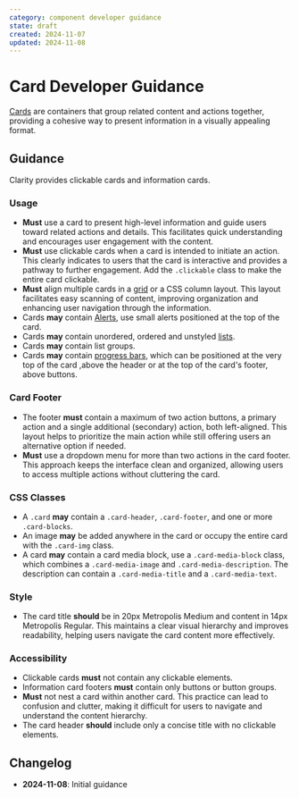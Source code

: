 ```yaml
---
category: component developer guidance
state: draft
created: 2024-11-07
updated: 2024-11-08
---
```


# Card Developer Guidance

[Cards](https://clarity.design/documentation/card) are containers that group related content and actions together, providing a cohesive way to present information in a visually appealing format.

## Guidance

Clarity provides clickable cards and information cards.

### Usage

- **Must** use a card to present high-level information and guide users toward related actions and details. This facilitates quick understanding and encourages user engagement with the content.
- **Must** use clickable cards when a card is intended to initiate an action. This clearly indicates to users that the card is interactive and provides a pathway to further engagement. Add the `.clickable` class to make the entire card clickable.
- **Must** align multiple cards in a [grid](https://clarity.design/documentation/grid) or a CSS column layout. This layout facilitates easy scanning of content, improving organization and enhancing user navigation through the information.
- Cards **may** contain [Alerts](https://clarity.design/documentation/alert), use small alerts positioned at the top of the card.
- Cards **may** contain unordered, ordered and unstyled [lists](https://clarity.design/documentation/list).
- Cards **may** contain list groups.
- Cards **may** contain [progress bars](https://clarity.design/documentation/progress), which can be positioned at the very top of the card ,above the header or at the top of the card's footer, above buttons.

### Card Footer

- The footer **must** contain a maximum of two action buttons, a primary action and a single additional (secondary) action, both left-aligned. This layout helps to prioritize the main action while still offering users an alternative option if needed.
- **Must** use a dropdown menu for more than two actions in the card footer. This approach keeps the interface clean and organized, allowing users to access multiple actions without cluttering the card.

### CSS Classes

- A `.card` **may** contain a `.card-header`, `.card-footer`, and one or more `.card-blocks`.
- An image **may** be added anywhere in the card or occupy the entire card with the `.card-img` class.
- A card **may** contain a card media block, use a `.card-media-block` class, which combines a `.card-media-image` and `.card-media-description`. The description can contain a `.card-media-title` and a `.card-media-text`.

### Style

- The card title **should** be in 20px Metropolis Medium and content in 14px Metropolis Regular. This maintains a clear visual hierarchy and improves readability, helping users navigate the card content more effectively.

### Accessibility

- Clickable cards **must** not contain any clickable elements.
- Information card footers **must** contain only buttons or button groups.
- **Must** not nest a card within another card. This practice can lead to confusion and clutter, making it difficult for users to navigate and understand the content hierarchy.
- The card header **should** include only a concise title with no clickable elements.

## Changelog

- **2024-11-08**: Initial guidance
